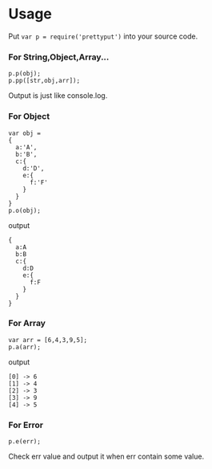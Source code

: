 # Usage
Put `var p = require('prettyput')` into your source code.  
### For String,Object,Array... 
    p.p(obj);
    p.pp([str,obj,arr]);
Output is just like console.log.  

### For Object  
    var obj =
    {
      a:'A',
      b:'B',
      c:{
        d:'D',
        e:{
          f:'F'
        }
      }
    }
    p.o(obj);

output

    {
      a:A
      b:B
      c:{
        d:D
        e:{
          f:F
        }
      }
    }

### For Array  
    var arr = [6,4,3,9,5];
    p.a(arr);

output

    [0] -> 6
    [1] -> 4
    [2] -> 3
    [3] -> 9
    [4] -> 5


### For Error
    p.e(err);

Check err value and output it when err contain some value.
